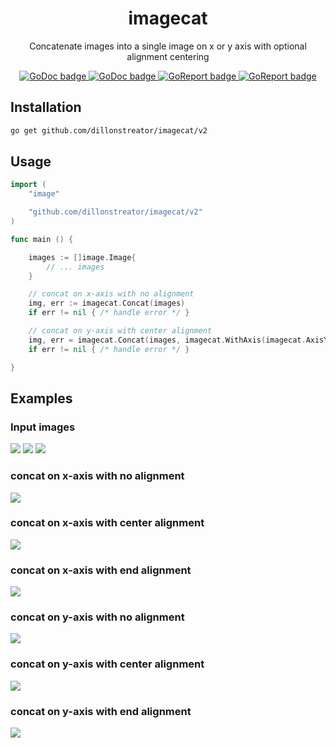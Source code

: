 <h1 align="center">imagecat</h1>

<p align="center">Concatenate images into a single image on x or y axis with optional alignment centering</p>

<p align="center">
  <a aria-label="GoDoc" href="https://pkg.go.dev/github.com/dillonstreator/imagecat/v2">
    <img alt="GoDoc badge" src="https://godoc.org/github.com/dillonstreator/go-badge?status.svg">
  </a>
  <a aria-label="GoDoc" href="https://codecov.io/gh/dillonstreator/imagecat">
    <img alt="GoDoc badge" src="https://codecov.io/gh/dillonstreator/imagecat/branch/main/graph/badge.svg?token=ML10BJJUZ6">
  </a>
  <a aria-label="GoReport" href="https://goreportcard.com/report/github.com/dillonstreator/imagecat/v2">
    <img alt="GoReport badge" src="https://img.shields.io/badge/go%20report-A+-brightgreen.svg?style=flat">
  </a>
  <a aria-label="GoReport" href="https://opensource.org/licenses/MIT">
    <img alt="GoReport badge" src="https://img.shields.io/badge/License-MIT-yellow.svg">
  </a>
</p>

## Installation

```sh
go get github.com/dillonstreator/imagecat/v2
```

## Usage

```go
import (
    "image"

    "github.com/dillonstreator/imagecat/v2"
)

func main () {

    images := []image.Image{
        // ... images
    }

    // concat on x-axis with no alignment
    img, err := imagecat.Concat(images)
    if err != nil { /* handle error */ }

    // concat on y-axis with center alignment
    img, err = imagecat.Concat(images, imagecat.WithAxis(imagecat.AxisY), imagecat.WithAlignment(imagecat.AlignmentCenter))
    if err != nil { /* handle error */ }

}
```

## Examples

<div>
    <h3>Input images</h3>
    <img src="./resources/img1.jpeg" />
    <img src="./resources/img2.jpeg" />
    <img src="./resources/img3.jpeg" />
    <h3>concat on x-axis with no alignment</h3>
    <img src="./resources/result.x.jpeg" />
    <h3>concat on x-axis with center alignment</h3>
    <img src="./resources/result.x.center.jpeg" />
    <h3>concat on x-axis with end alignment</h3>
    <img src="./resources/result.x.end.jpeg" />
    <h3>concat on y-axis with no alignment</h3>
    <img src="./resources/result.y.jpeg" />
    <h3>concat on y-axis with center alignment</h3>
    <img src="./resources/result.y.center.jpeg" />
    <h3>concat on y-axis with end alignment</h3>
    <img src="./resources/result.y.end.jpeg" />
</div>


